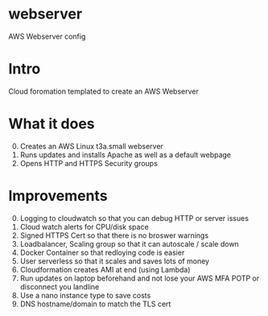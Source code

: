 # webserver
AWS Webserver config

# Intro
Cloud foromation templated to create an AWS Webserver

# What it does
0. Creates an AWS Linux t3a.small webserver
1. Runs updates and installs Apache as well as a default webpage
2. Opens HTTP and HTTPS Security groups

# Improvements
0. Logging to cloudwatch so that you can debug HTTP or server issues
1. Cloud watch alerts for CPU/disk space
2. Signed HTTPS Cert so that there is no broswer warnings
3. Loadbalancer, Scaling group so that it can autoscale / scale down
4. Docker Container so that redloying code is easier
5. User serverless so that it scales and saves lots of money
6. Cloudformation creates AMI at end (using Lambda)
7. Run updates on laptop beforehand and not lose your AWS MFA POTP or disconnect you landline
8. Use a nano instance type to save costs
9. DNS hostname/domain to match the TLS cert
